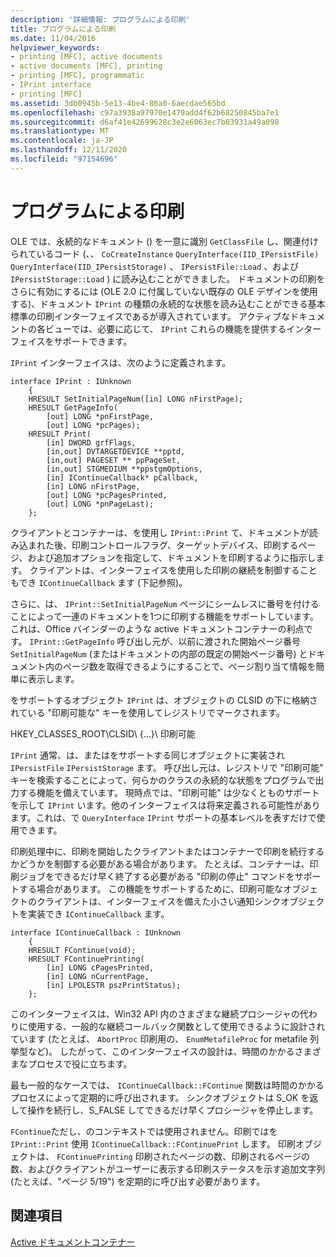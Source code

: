 ```yaml
---
description: '詳細情報: プログラムによる印刷'
title: プログラムによる印刷
ms.date: 11/04/2016
helpviewer_keywords:
- printing [MFC], active documents
- active documents [MFC], printing
- printing [MFC], programmatic
- IPrint interface
- printing [MFC]
ms.assetid: 3db0945b-5e13-4be4-86a0-6aecdae565bd
ms.openlocfilehash: c97a3938a97970e1479add4f62b68250845ba7e1
ms.sourcegitcommit: d6af41e42699628c3e2e6063ec7b03931a49a098
ms.translationtype: MT
ms.contentlocale: ja-JP
ms.lasthandoff: 12/11/2020
ms.locfileid: "97154696"
---
```

# <a name="programmatic-printing"></a>プログラムによる印刷

OLE では、永続的なドキュメント () を一意に識別 `GetClassFile` し、関連付けられているコード (、、 `CoCreateInstance` `QueryInterface(IID_IPersistFile)` `QueryInterface(IID_IPersistStorage)` 、 `IPersistFile::Load` 、および `IPersistStorage::Load` ) に読み込むことができました。 ドキュメントの印刷をさらに有効にするには (OLE 2.0 に付属していない既存の OLE デザインを使用する)、ドキュメント `IPrint` の種類の永続的な状態を読み込むことができる基本標準の印刷インターフェイスであるが導入されています。 アクティブなドキュメントの各ビューでは、必要に応じて、 `IPrint` これらの機能を提供するインターフェイスをサポートできます。

`IPrint` インターフェイスは、次のように定義されます。

```
interface IPrint : IUnknown
    {
    HRESULT SetInitialPageNum([in] LONG nFirstPage);
    HRESULT GetPageInfo(
        [out] LONG *pnFirstPage,
        [out] LONG *pcPages);
    HRESULT Print(
        [in] DWORD grfFlags,
        [in,out] DVTARGETDEVICE **pptd,
        [in,out] PAGESET ** ppPageSet,
        [in,out] STGMEDIUM **ppstgmOptions,
        [in] IContinueCallback* pCallback,
        [in] LONG nFirstPage,
        [out] LONG *pcPagesPrinted,
        [out] LONG *pnPageLast);
    };
```

クライアントとコンテナーは、を使用し `IPrint::Print` て、ドキュメントが読み込まれた後、印刷コントロールフラグ、ターゲットデバイス、印刷するページ、および追加オプションを指定して、ドキュメントを印刷するように指示します。 クライアントは、インターフェイスを使用した印刷の継続を制御することもでき `IContinueCallback` ます (下記参照)。

さらに、は、 `IPrint::SetInitialPageNum` ページにシームレスに番号を付けることによって一連のドキュメントを1つに印刷する機能をサポートしています。これは、Office バインダーのような active ドキュメントコンテナーの利点です。 `IPrint::GetPageInfo` 呼び出し元が、以前に渡された開始ページ番号 `SetInitialPageNum` (またはドキュメントの内部の既定の開始ページ番号) とドキュメント内のページ数を取得できるようにすることで、ページ割り当て情報を簡単に表示します。

をサポートするオブジェクト `IPrint` は、オブジェクトの CLSID の下に格納されている "印刷可能な" キーを使用してレジストリでマークされます。

HKEY_CLASSES_ROOT\CLSID\\ {...}\ 印刷可能

`IPrint` 通常、は、またはをサポートする同じオブジェクトに実装され `IPersistFile` `IPersistStorage` ます。 呼び出し元は、レジストリで "印刷可能" キーを検索することによって、何らかのクラスの永続的な状態をプログラムで出力する機能を備えています。 現時点では、"印刷可能" は少なくとものサポートを示して `IPrint` います。他のインターフェイスは将来定義される可能性があります。これは、で `QueryInterface` `IPrint` サポートの基本レベルを表すだけで使用できます。

印刷処理中に、印刷を開始したクライアントまたはコンテナーで印刷を続行するかどうかを制御する必要がある場合があります。 たとえば、コンテナーは、印刷ジョブをできるだけ早く終了する必要がある "印刷の停止" コマンドをサポートする場合があります。 この機能をサポートするために、印刷可能なオブジェクトのクライアントは、インターフェイスを備えた小さい通知シンクオブジェクトを実装でき `IContinueCallback` ます。

```
interface IContinueCallback : IUnknown
    {
    HRESULT FContinue(void);
    HRESULT FContinuePrinting(
        [in] LONG cPagesPrinted,
        [in] LONG nCurrentPage,
        [in] LPOLESTR pszPrintStatus);
    };
```

このインターフェイスは、Win32 API 内のさまざまな継続プロシージャの代わりに使用する、一般的な継続コールバック関数として使用できるように設計されています (たとえば、 `AbortProc` 印刷用の、 `EnumMetafileProc` for metafile 列挙型など)。 したがって、このインターフェイスの設計は、時間のかかるさまざまなプロセスで役に立ちます。

最も一般的なケースでは、 `IContinueCallback::FContinue` 関数は時間のかかるプロセスによって定期的に呼び出されます。 シンクオブジェクトは S_OK を返して操作を続行し、S_FALSE してできるだけ早くプロシージャを停止します。

`FContinue`ただし、のコンテキストでは使用されません。印刷ではを `IPrint::Print` 使用 `IContinueCallback::FContinuePrint` します。 印刷オブジェクトは、 `FContinuePrinting` 印刷されたページの数、印刷されるページの数、およびクライアントがユーザーに表示する印刷ステータスを示す追加文字列 (たとえば、"ページ 5/19") を定期的に呼び出す必要があります。

## <a name="see-also"></a>関連項目

[Active ドキュメントコンテナー](../mfc/active-document-containers.md)
